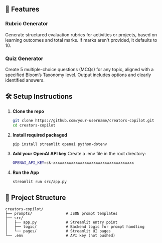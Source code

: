 ## 🧩 Features

### Rubric Generator
Generate structured evaluation rubrics for activities or projects, based on learning outcomes and total marks. If marks aren't provided, it defaults to 10.

### Quiz Generator
Create 5 multiple-choice questions (MCQs) for any topic, aligned with a specified Bloom’s Taxonomy level. Output includes options and clearly identified answers.

## 🛠️ Setup Instructions

1. **Clone the repo**  
   ```bash
   git clone https://github.com/your-username/creators-copilot.git
   cd creators-copilot
2. **Install required packaged**
   ```bash
   pip install streamlit openai python-dotenv
3. **Add your OpenAI API key**
  Create a .env file in the root directory:
   ```bash
   OPENAI_API_KEY=sk-xxxxxxxxxxxxxxxxxxxxxxxxxxxxxxxxxxxx
4. **Run the App**
   ```bash
   streamlit run src/app.py

## **📁 Project Structure**
```
creators-copilot/
├── prompts/               # JSON prompt templates
├── src/
│   ├── app.py             # Streamlit entry point
│   ├── logic/             # Backend logic for prompt handling
│   └── pages/             # Streamlit UI pages
└── .env                   # API key (not pushed)

